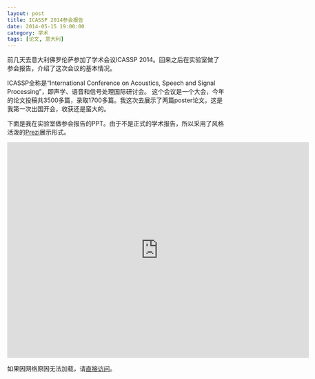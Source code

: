 ```yaml
---
layout: post
title: ICASSP 2014参会报告
date: 2014-05-15 19:00:00
category: 学术
tags: [论文, 意大利]
---
```


前几天去意大利佛罗伦萨参加了学术会议ICASSP 2014。回来之后在实验室做了参会报告，介绍了这次会议的基本情况。

<!--more-->
ICASSP全称是“International Conference on Acoustics, Speech and Signal Processing”，即声学、语音和信号处理国际研讨会。
这个会议是一个大会，今年的论文投稿共3500多篇，录取1700多篇。我这次去展示了两篇poster论文。这是我第一次出国开会，收获还是蛮大的。

下面是我在实验室做参会报告的PPT。由于不是正式的学术报告，所以采用了风格活泼的[Prezi](http://prezi.com/)展示形式。

<iframe src="http://prezi.com/embed/h8wl_zvhtp1m/?bgcolor=ffffff&amp;lock_to_path=0&amp;autoplay=0&amp;autohide_ctrls=0&amp;features=undefined&amp;disabled_features=undefined" width="700" height="500" frameBorder="0" webkitAllowFullScreen mozAllowFullscreen allowfullscreen></iframe>

如果因网络原因无法加载，请[直接访问](http://prezi.com/h8wl_zvhtp1m/icassp-2014-report/)。
